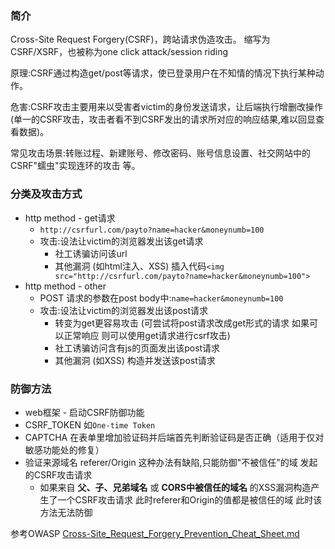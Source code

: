 ### 简介

Cross-Site Request Forgery(CSRF)，跨站请求伪造攻击。
缩写为 CSRF/XSRF，也被称为one click attack/session riding

原理:CSRF通过构造get/post等请求，使已登录用户在不知情的情况下执行某种动作。

危害:CSRF攻击主要用来以受害者victim的身份发送请求，让后端执行增删改操作(单一的CSRF攻击，攻击者看不到CSRF发出的请求所对应的响应结果,难以回显查看数据)。

常见攻击场景:转账过程、新建账号、修改密码、账号信息设置、社交网站中的CSRF"蠕虫"实现连环的攻击 等。

### 分类及攻击方式

* http method - get请求
  * `http://csrfurl.com/payto?name=hacker&moneynumb=100`
  * 攻击:设法让victim的浏览器发出该get请求
     * 社工诱骗访问该url
     * 其他漏洞 (如html注入、XSS) 插入代码`<img src="http://csrfurl.com/payto?name=hacker&moneynumb=100">`
* http method - other
  * POST 请求的参数在post body中:`name=hacker&moneynumb=100`
  * 攻击:设法让victim的浏览器发出该post请求
    * 转变为get更容易攻击 (可尝试将post请求改成get形式的请求 如果可以正常响应 则可以使用get请求进行csrf攻击)
    * 社工诱骗访问含有js的页面发出该post请求
    * 其他漏洞 (如XSS) 构造并发送该post请求

### 防御方法

* web框架 - 启动CSRF防御功能
* CSRF_TOKEN 如`One-time Token`
* CAPTCHA 在表单里增加验证码并后端首先判断验证码是否正确（适用于仅对敏感功能处的修复）
* 验证来源域名 referer/Origin 这种办法有缺陷,只能防御"不被信任"的域 发起的CSRF攻击请求
  * 如果来自 **父、子、兄弟域名** 或 **CORS中被信任的域名** 的XSS漏洞构造产生了一个CSRF攻击请求 此时referer和Origin的值都是被信任的域 此时该方法无法防御

参考OWASP [Cross-Site_Request_Forgery_Prevention_Cheat_Sheet.md](https://github.com/OWASP/CheatSheetSeries/blob/master/cheatsheets/Cross-Site_Request_Forgery_Prevention_Cheat_Sheet.md)
